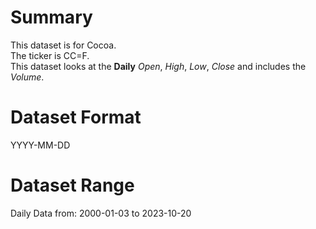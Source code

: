 # Summary

This dataset is for Cocoa.      
The ticker is CC=F.    
This dataset looks at the **Daily** _Open_, _High_, _Low_, _Close_ and includes the _Volume_. 
# Dataset Format  

YYYY-MM-DD    

# Dataset Range  

Daily Data from: 2000-01-03 to 2023-10-20      